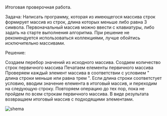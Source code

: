 Итоговая проверочная работа.

Задача:
Написать программу, которая из имеющегося массива строк формирует массив из строк, длина которых меньше либо равна 3 символа. Первоначальный массив можно ввести с клавиатуры, либо задать на старте выполнения алгоритма. При решение не рекомендуется использоваться коллекциями, лучше обойтись исключительно массивами.

Решение:

Создаем перебор значений из исходного массива. Создаем количество строк первичного массива
Печатаем елементы первичного массива
Проверяем каждый элемент массива в соответствии с условием " длина строки меньше или равна трем ".
Если длина строки соответстует условию, вводим значение елемента в итоговый массив, и переходим на следующую строку.
Повторяем операцию до тех пор, пока не пройдем по всем строкам первичного массива.
В виде результата возвращаем итоговый массив с подходящими элементами.

![shema](https://user-images.githubusercontent.com/121310738/224926409-8ce324ac-a13e-4c09-b6bf-0055c993ecfc.png)

